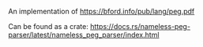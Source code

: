 An implementation of https://bford.info/pub/lang/peg.pdf

Can be found as a crate: https://docs.rs/nameless-peg-parser/latest/nameless_peg_parser/index.html